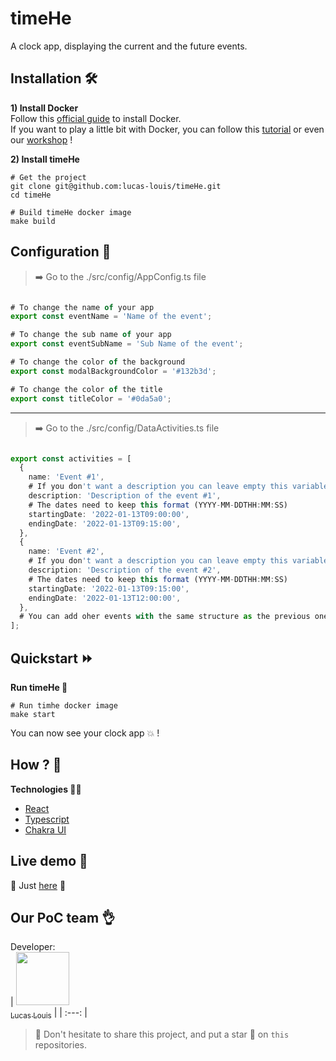 # timeHe
A clock app, displaying the current and the future events.

## Installation 🛠️

**1) Install Docker**  
Follow this [official guide](https://docs.docker.com/get-docker/) to install Docker.  
If you want to play a little bit with Docker, you can follow this [tutorial](https://docker-curriculum.com) or even our [workshop](https://github.com/PoCInnovation/Workshops/tree/master/software/04.Docker) !

**2) Install timeHe**  
```
# Get the project
git clone git@github.com:lucas-louis/timeHe.git
cd timeHe

# Build timeHe docker image
make build
```

## Configuration 🔧

> ➡️ Go to the ./src/config/AppConfig.ts file

```ts

# To change the name of your app
export const eventName = 'Name of the event';

# To change the sub name of your app
export const eventSubName = 'Sub Name of the event';

# To change the color of the background
export const modalBackgroundColor = '#132b3d';

# To change the color of the title
export const titleColor = '#0da5a0';

```

---

> ➡️ Go to the ./src/config/DataActivities.ts file

```ts

export const activities = [
  {
    name: 'Event #1',
    # If you don't want a description you can leave empty this variable => (description: '',)
    description: 'Description of the event #1',
    # The dates need to keep this format (YYYY-MM-DDTHH:MM:SS)
    startingDate: '2022-01-13T09:00:00',
    endingDate: '2022-01-13T09:15:00',
  },
  {
    name: 'Event #2',
    # If you don't want a description you can leave empty this variable => (description: '',)
    description: 'Description of the event #2',
    # The dates need to keep this format (YYYY-MM-DDTHH:MM:SS)
    startingDate: '2022-01-13T09:15:00',
    endingDate: '2022-01-13T12:00:00',
  },
  # You can add oher events with the same structure as the previous one, just here \/
];

```

## Quickstart ⏩

**Run timeHe 🚀**
```
# Run timhe docker image
make start
```
You can now see your clock app :boom: !

## How ? 🤔

**Technologies 🧑‍💻**
+ [React](https://reactjs.org/docs/getting-started.html)
+ [Typescript](https://www.typescriptlang.org/docs/handbook/typescript-in-5-minutes.html)
+ [Chakra UI](https://chakra-ui.com)

## Live demo 🔴

🚧 Just [here]() 🚧

## Our PoC team 👌

Developer:  
| [<img src="https://github.com/lucas-louis.png?size=85" width=85><br><sub>Lucas Louis</sub>](https://github.com/lucas-louis) |
| :---: |

> :rocket: Don't hesitate to share this project, and put a star 🌟 on `this` repositories.
